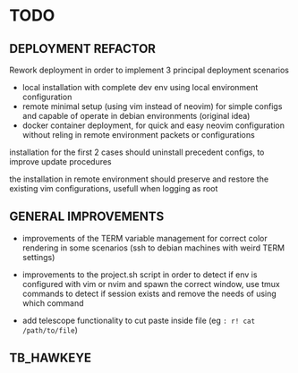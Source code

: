 # TODO

## DEPLOYMENT REFACTOR

Rework deployment in order to implement 3 principal deployment scenarios

- local installation with complete dev env using local environment configuration
- remote minimal setup (using vim instead of neovim) for simple configs and capable of operate in debian environments (original idea)
- docker container deployment, for quick and easy neovim configuration without reling in remote environment packets or configurations

installation for the first 2 cases should uninstall precedent configs, to improve update procedures

the installation in remote environment should preserve and restore the existing vim configurations, usefull when logging as root

## GENERAL IMPROVEMENTS

- improvements of the TERM variable management for correct color rendering in some scenarios (ssh to debian machines with weird TERM settings)

- improvements to the project.sh script in order to detect if env is configured with vim or nvim and spawn the correct window, use tmux commands to detect if session exists and remove the needs of using which command

- add telescope functionality to cut paste inside file (eg `: r! cat /path/to/file`)

## TB_HAWKEYE
